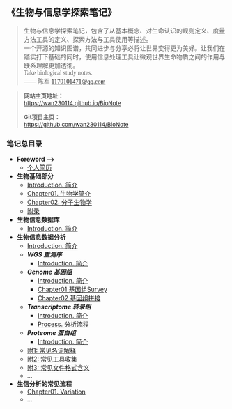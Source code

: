 <font face="楷体">

<h2>《生物与信息学探索笔记》</h2>

> 生物与信息学探索笔记，包含了从基本概念、对生命认识的规则定义、度量方法工具的定义、探索方法与工具使用等描述。  
> 一个开源的知识图谱，共同进步与分享必将让世界变得更为美好。让我们在踏实打下基础的同时，使用信息处理工具让微观世界生命物质之间的作用与联系理解更加透彻。  
> Take biological study notes.  
> —— 陈军 1170101471@qq.com 

</font>  

> <font font="等线" size="2">**网站主页地址：**   
> https://wan230114.github.io/BioNote  
>
> **Git项目主页：**   
> https://github.com/wan230114/BioNote  
>
<!-- > **快速开始：**  
> [>> BioNote使用方法](/docs/Usage.md) -->

</font>

<h3> 笔记总目录 </h3>

<!-- menu -->
* **Foreword -->**
    <!-- * [Introduction 前言](/docs/Introduction.md) -->
    * [个人简历](/docs/Interview/me.md)
* **生物基础部分**
    <!-- menu_base -->
    * [Introduction. 简介](/docs/00.BioBase/Introduction.md)
    * [Chapter01. 生物学简介](/docs/00.BioBase/Chapter01.Bio.md)
    * [Chapter02. 分子生物学](/docs/00.BioBase/Chapter02.Molecular_Biology.md)
    * [附录](/docs/00.BioBase/ChapterN_Appendix.md)
    <!-- menu_base -->
* **生物信息数据库**
    * [Introduction. 简介](/docs/database.md)
* **生物信息数据分析**
    * [Introduction. 简介](/docs/01.BioInformation/Introduction.md)
    * ***WGS 重测序***
      * [Introduction. 简介](/docs/01.BioInformation/01WGS/Introduction.md)
    * ***Genome 基因组***
      * [Introduction. 简介](/docs/01.BioInformation/02Genome/Introduction.md)
      * [Chapter01 基因组Survey](/docs/01.BioInformation/02Genome/Genome01.Survey.md)
      * [Chapter02 基因组拼接](/docs/01.BioInformation/02Genome/Genome02.Assembly.md)
    * ***Transcriptome 转录组***
      * [Introduction. 简介](/docs/01.BioInformation/03Transcriptome/Introduction.md)
      * [Process. 分析流程](/docs/01.BioInformation/03Transcriptome/process.md)
    * ***Proteome 蛋白组***
      * [Introduction. 简介](/docs/01.BioInformation/04Proteome/Introduction.md)
    * [附1: 常见名词解释](/docs/01.BioInformation/ChapterN_Appendix01_Glossary.md)
    * [附2: 常见工具收集](/docs/01.BioInformation/ChapterN_Appendix02_Tools.md)
    * [附3: 常见文件格式含义](/docs/01.BioInformation/ChapterN_Appendix03_File_meaning.md)
    * *...*
* **生信分析的常见流程**
    * [Chapter01. Variation](/docs/01.BioInformation/Process/Chapter01.Variation.md)
    * *...*
<!-- * **附 录** -->
<!-- menu -->

